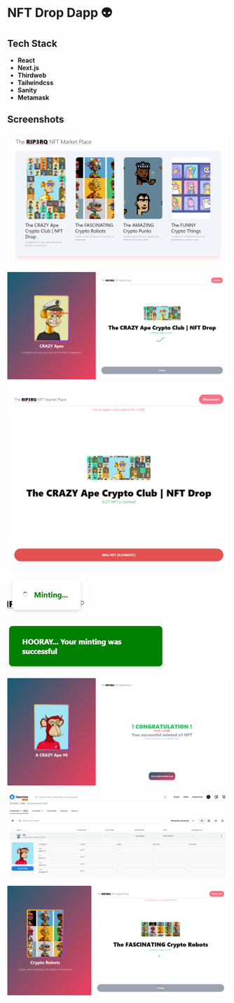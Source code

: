 
# NFT Drop Dapp 👽







## Tech Stack

- **React**
- **Next.js**
- **Thirdweb**
- **Tailwindcss**
- **Sanity**
- **Metamask**








## Screenshots

![App Screenshot](https://raw.githubusercontent.com/RiP3rQ/NFT-Drop-Web3-/main/screenshots/nft_drop_1.PNG)

![App Screenshot](https://raw.githubusercontent.com/RiP3rQ/NFT-Drop-Web3-/main/screenshots/nft_drop_2.PNG)

![App Screenshot](https://raw.githubusercontent.com/RiP3rQ/NFT-Drop-Web3-/main/screenshots/nft_drop_3.PNG)

![App Screenshot](https://raw.githubusercontent.com/RiP3rQ/NFT-Drop-Web3-/main/screenshots/nft_drop_4.PNG)

![App Screenshot](https://raw.githubusercontent.com/RiP3rQ/NFT-Drop-Web3-/main/screenshots/nft_drop_5.PNG)

![App Screenshot](https://raw.githubusercontent.com/RiP3rQ/NFT-Drop-Web3-/main/screenshots/nft_drop_6.PNG)

![App Screenshot](https://raw.githubusercontent.com/RiP3rQ/NFT-Drop-Web3-/main/screenshots/nft_drop_8.PNG)

![App Screenshot](https://raw.githubusercontent.com/RiP3rQ/NFT-Drop-Web3-/main/screenshots/nft_drop_7.PNG)



















